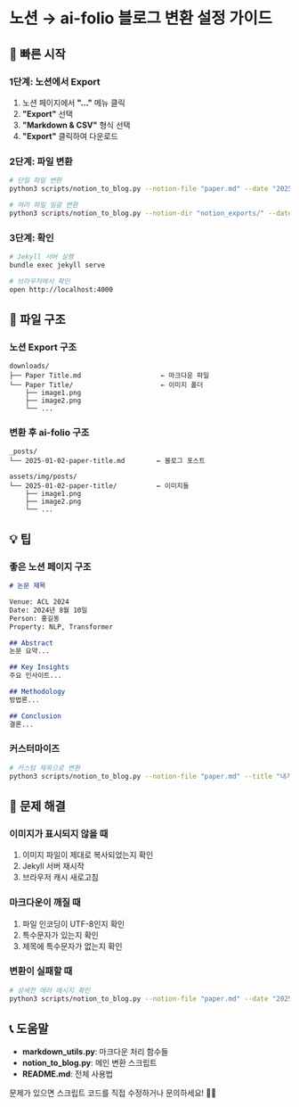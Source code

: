 # 노션 → ai-folio 블로그 변환 설정 가이드

## 🚀 빠른 시작

### 1단계: 노션에서 Export
1. 노션 페이지에서 **"..."** 메뉴 클릭
2. **"Export"** 선택
3. **"Markdown & CSV"** 형식 선택
4. **"Export"** 클릭하여 다운로드

### 2단계: 파일 변환
```bash
# 단일 파일 변환
python3 scripts/notion_to_blog.py --notion-file "paper.md" --date "2025-01-02"

# 여러 파일 일괄 변환
python3 scripts/notion_to_blog.py --notion-dir "notion_exports/" --date "2025-01-01" --batch
```

### 3단계: 확인
```bash
# Jekyll 서버 실행
bundle exec jekyll serve

# 브라우저에서 확인
open http://localhost:4000
```

## 📁 파일 구조

### 노션 Export 구조
```
downloads/
├── Paper Title.md                    ← 마크다운 파일
└── Paper Title/                      ← 이미지 폴더
    ├── image1.png
    ├── image2.png
    └── ...
```

### 변환 후 ai-folio 구조
```
_posts/
└── 2025-01-02-paper-title.md        ← 블로그 포스트

assets/img/posts/
└── 2025-01-02-paper-title/          ← 이미지들
    ├── image1.png
    ├── image2.png
    └── ...
```

## 💡 팁

### 좋은 노션 페이지 구조
```markdown
# 논문 제목

Venue: ACL 2024
Date: 2024년 8월 10일  
Person: 홍길동
Property: NLP, Transformer

## Abstract
논문 요약...

## Key Insights
주요 인사이트...

## Methodology  
방법론...

## Conclusion
결론...
```

### 커스터마이즈
```bash
# 커스텀 제목으로 변환
python3 scripts/notion_to_blog.py --notion-file "paper.md" --title "내가 정한 제목" --date "2025-01-02"
```

## 🔧 문제 해결

### 이미지가 표시되지 않을 때
1. 이미지 파일이 제대로 복사되었는지 확인
2. Jekyll 서버 재시작
3. 브라우저 캐시 새로고침

### 마크다운이 깨질 때
1. 파일 인코딩이 UTF-8인지 확인
2. 특수문자가 있는지 확인  
3. 제목에 특수문자가 없는지 확인

### 변환이 실패할 때
```bash
# 상세한 에러 메시지 확인
python3 scripts/notion_to_blog.py --notion-file "paper.md" --date "2025-01-02" -v
```

## 📞 도움말

- **markdown_utils.py**: 마크다운 처리 함수들
- **notion_to_blog.py**: 메인 변환 스크립트
- **README.md**: 전체 사용법

문제가 있으면 스크립트 코드를 직접 수정하거나 문의하세요! 🙋‍♂️ 